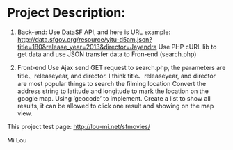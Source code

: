 Project Description:
=============================
1. Back-end:
Use DataSF API, and here is URL example: http://data.sfgov.org/resource/yitu-d5am.json?title=180&release_year=2013&director=Jayendra
Use PHP cURL lib to get data and use JSON transfer data to Fron-end (search.php)

2. Front-end
Use Ajax send GET request to search.php, the parameters are title、releaseyear, and director. I think title、releaseyear, and director are most popular things to search the filming location 
Convert the address string to latitude and longitude to mark the location on the google map. Using ‘geocode’ to implement.
Create a list to show all results, it can be allowed to click one result and showing on the map view.

This project test page:
http://lou-mi.net/sfmovies/

Mi Lou
